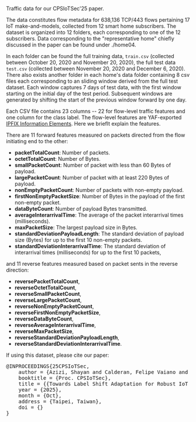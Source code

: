 Traffic data for our CPSIoTSec'25 paper.

The data constitutes flow metadata for 638,136 TCP/443 flows pertaining 17 IoT make-and-models, collected from 12 smart home subscribers. The dataset is organized into 12 folders, each corresponding to one of the 12 subscribers. Data corresponding to the "representative home" chiefly discussed in the paper can be found under ./home04. 

In each folder can be found the full training data, ``train.csv`` (collected between October 20, 2020 and November 20, 2020), the full test data ``test.csv`` (collected between November 20, 2020 and December 6, 2020). There also exists another folder in each home's data folder containing 8 csv files each corresponding to an sliding window derived from the full test dataset. Each window captures 7 days of test data, with the first window starting on the initial day of the test period. Subsequent windows are generated by shifting the start of the previous window forward by one day.

Each CSV file contains 23 columns -- 22 for flow-level traffic features and one column for the class label. The flow-level features are YAF-exported [IPFIX Information Elements](https://tools.netsa.cert.org/yaf/docs.html#yaf-3-rec-tmpl). Here we brieflt explain the features.  

There are 11 forward features measured on packets directed from the flow initiating end to the other:
- **packetTotalCount**: Number of packets.
- **octetTotalCount**: Number of Bytes.
- **smallPacketCount**: Number of packet with less than 60 Bytes of payload.
- **largePacketCount**: Number of packet with at least 220 Bytes of payload.
- **nonEmptyPacketCount**: Number of packets with non-empty payload.
- **firstNonEmptyPacketSize**: Number of Bytes in the payload of the first non-empty packet.
- **dataByteCount**: Number of payload Bytes transmitted.
- **averageInterarrivalTime**: The average of the packet interarrival times (milliseconds).
- **maxPacketSize**: The largest payload size in Bytes. 
- **standardDeviationPayloadLength**: The standard deviation of payload size (Bytes) for up to the first 10 non-empty packets.
- **standardDeviationInterarrivalTime**: The standard deviation of interarrival times (milliseconds) for up to the first 10 packets,

and 11 reverse features measured based on packet sents in the reverse direction:
- **reversePacketTotalCount**,
- **reverseOctetTotalCount**,
- **reverseSmallPacketCount**,
- **reverseLargePacketCount**,
- **reverseNonEmptyPacketCount**,
- **reverseFirstNonEmptyPacketSize**,
- **reverseDataByteCount**,
- **reverseAverageInterarrivalTime**,
- **reverseMaxPacketSize**,
- **reverseStandardDeviationPayloadLength**,
- **reverseStandardDeviationInterarrivalTime**.


If using this dataset, please cite our paper:
<pre>
@INPROCEEDINGS{25CPSIoTSec,
    author = {Azizi, Shayan and Calderan, Felipe Vaiano and Okui, Norihiro and Nakahara, Masataka and Kubota, Ayumu and Quiles, Marcos G. and Batista, Gustavo and Habibi Gharakheili, Hassan},
    booktitle = {Proc. CPSIoTSec},
    title = {{Towards Label Shift Adaptation for Robust IoT Device Identification}},
    year = {2025},
    month = {Oct},
    address = {Taipei, Taiwan},
    doi = {}
}